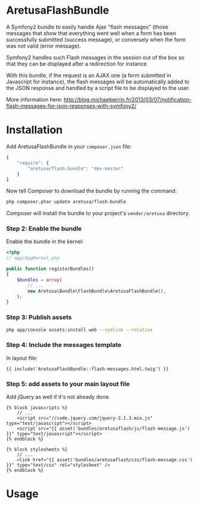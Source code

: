 AretusaFlashBundle
==================

A Symfony2 bundle to easily handle Ajax "flash messages" (those messages that show that everything went well when a form has been successfully submitted (success message), or conversely when the form was not valid (error message).

Symfony2 handles such Flash messages in the session out of the box so that they can be displayed after a redirection for instance.

With this bundle, if the request is an AJAX one (a form submitted in Javascript for instance), the flash messages will be automatically added to the JSON response and handled by a script file to be displayed to the user.

More information here: http://blog.michaelperrin.fr/2013/03/07/notification-flash-messages-for-json-responses-with-symfony2/


# Installation

Add AretusaFlashBundle in your `composer.json` file:

```js
{
    "require": {
        "aretusa/flash-bundle": "dev-master"
    }
}
```

Now tell Composer to download the bundle by running the command:

``` bash
php composer.phar update aretusa/flash-bundle
```

Composer will install the bundle to your project's `vendor/aretusa` directory.

### Step 2: Enable the bundle

Enable the bundle in the kernel:

``` php
<?php
// app/AppKernel.php

public function registerBundles()
{
    $bundles = array(
        // ...
        new Aretusa\Bundle\FlashBundle\AretusaFlashBundle(),
    );
}
```

### Step 3: Publish assets

``` bash
php app/console assets:install web --symlink --relative
```

### Step 4: Include the messages template

In layout file:

``` twig
{{ include('AretusaFlashBundle::flash-messages.html.twig') }}
```

### Step 5: add assets to your main layout file

Add jQuery as well if it's not already done.

``` twig
{% block javascripts %}
    // ...
    <script src="//code.jquery.com/jquery-2.1.3.min.js" type="text/javascript"></script>
    <script src="{{ asset('bundles/aretusaflash/js/flash-message.js') }}" type="text/javascript"></script>
{% endblock %}
```

``` twig
{% block stylesheets %}
    // ...
    <link href="{{ asset('bundles/aretusaflash/css/flash-message.css') }}" type="text/css" rel="stylesheet" />
{% endblock %}
```

# Usage

